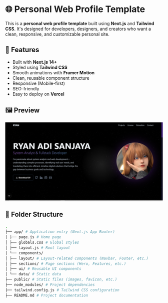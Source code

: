 # 🌐 Personal Web Profile Template

This is a **personal web profile template** built using **Next.js** and **Tailwind CSS**. It's designed for developers, designers, and creators who want a clean, responsive, and customizable personal site.

## 🚀 Features

- Built with **Next.js 14+**
- Styled using **Tailwind CSS**
- Smooth animations with **Framer Motion**
- Clean, reusable component structure
- Responsive (Mobile-first)
- SEO-friendly
- Easy to deploy on **Vercel**

## 🖼️ Preview

![My Photo](./public/preview.png)

## 📁 Folder Structure

```bash
.
├── app/ # Application entry (Next.js App Router)
│ ├── page.js # Home page
│ ├── globals.css # Global styles
│ ├── layout.js # Root layout
│ └── components/
│ ├── layout/ # Layout-related components (Navbar, Footer, etc.)
│ ├── sections/ # Page sections (Hero, Features, etc.)
│ ├── ui/ # Reusable UI components 
│ └── data/ # Static data 
├── public/ # Static files (images, favicon, etc.)
├── node_modules/ # Project dependencies
├── tailwind.config.js # Tailwind CSS configuration
├── README.md # Project documentation
```
